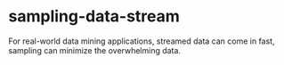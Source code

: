 # sampling-data-stream
For real-world data mining applications, streamed data can come in fast, sampling can minimize the overwhelming data.
